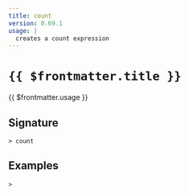 ```yaml
---
title: count
version: 0.69.1
usage: |
  creates a count expression
---
```


# <code>{{ $frontmatter.title }}</code>

<div style='white-space: pre-wrap;'>{{ $frontmatter.usage }}</div>

## Signature

```> count ```

## Examples


```shell
>
```
